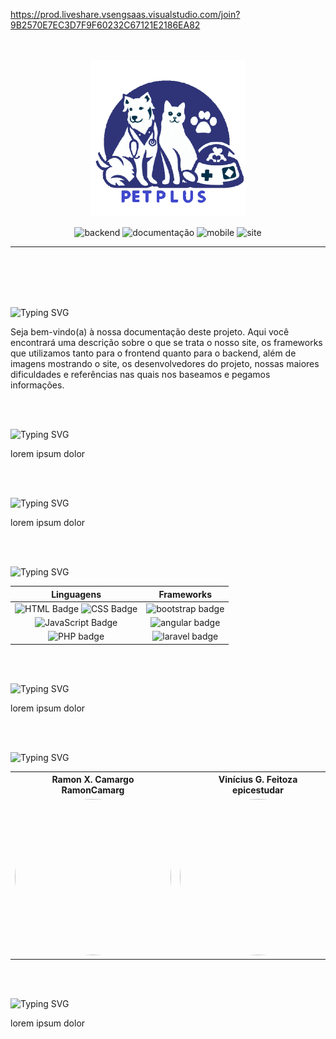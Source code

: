 https://prod.liveshare.vsengsaas.visualstudio.com/join?9B2570E7EC3D7F9F60232C67121E2186EA82
<br>
<br>
<br>
<p align="center">
   <img src="/projeto/src/assets/logo/logo.png" alt="logo" width=250px>
</p>

<p align="center">
   <img src="https://img.shields.io/badge/Backend-FAZENDO-blue?style=for-the-badge" alt="backend" />
  <img src="https://img.shields.io/badge/Documentação-FAZENDO-blue?style=for-the-badge" alt="documentação" />
  <img src="https://img.shields.io/badge/Mobile-FAZENDO-blue?style=for-the-badge" alt="mobile" />
  <img src="https://img.shields.io/badge/Site-FAZENDO-blue?style=for-the-badge" alt="site" />
</p>
<hr>
<br>
<br><br><br>

<p align="left">
   <img src="https://readme-typing-svg.demolab.com?font=Fira+Code&weight=440&size=22&pause=1000&color=38F77CFF&center=false&vCenter=false&repeat=false&width=435&lines=Introdução 👋" alt="Typing SVG" /></a>
   <p>
      Seja bem-vindo(a) à nossa documentação deste projeto. Aqui você encontrará uma descrição sobre o que se trata o nosso site, os frameworks que utilizamos tanto para o frontend quanto para o backend, além de imagens mostrando o site, os desenvolvedores do projeto, nossas maiores dificuldades e referências nas quais nos baseamos e pegamos informações.
   </p>
</p> <br><br>

<p align="left">
   <img src="https://readme-typing-svg.demolab.com?font=Fira+Code&weight=440&size=22&pause=1000&color=38F77CFF&center=false&vCenter=false&repeat=false&width=435&lines=Descrição 👋" alt="Typing SVG" /></a>
   <p>
      lorem ipsum dolor
   </p>
</p> <br><br>

<p align="left">
   <img src="https://readme-typing-svg.demolab.com?font=Fira+Code&weight=440&size=22&pause=1000&color=38F77CFF&center=false&vCenter=false&repeat=false&width=435&lines=Telas e Visuais 👋" alt="Typing SVG" /></a>
   <p>
      lorem ipsum dolor
   </p>
</p> <br><br>

<p align="left">
   <img src="https://readme-typing-svg.demolab.com?font=Fira+Code&weight=440&size=22&pause=1000&color=38F77CFF&center=false&vCenter=false&repeat=false&width=435&lines=Ferramentas Utilizadas 👋" alt="Typing SVG" /></a>
   <p>
      <table>
  <thead>
    <tr>
      <th> Linguagens </th>
      <th> Frameworks </th>
    </tr>
  </thead>
  <tbody>
    <tr>
      <td align="center"> <img src="https://img.shields.io/badge/HTML5-E34F26?style=for-the-badge&logo=html5&logoColor=white" alt="HTML Badge"/> <img src="https://img.shields.io/badge/CSS3-1572B6?style=for-the-badge&logo=css3&logoColor=white" alt="CSS Badge"/> </td>
      <td align="center"> <img src="https://img.shields.io/badge/bootstrap-%238511FA.svg?style=for-the-badge&logo=bootstrap&logoColor=white" alt="bootstrap badge"/> </td>
    </tr>
    <tr>
      <td align="center"> <img src="https://img.shields.io/badge/JavaScript-F7DF1E?style=for-the-badge&logo=javascript&logoColor=black" alt="JavaScript Badge" style="width: 100%"/> </td>
      <td align="center"> <img src="https://img.shields.io/badge/angular-%23DD0031.svg?style=for-the-badge&logo=angular&logoColor=white" alt="angular badge" style="width: 100%"/> </td>
    </tr>
    <tr>
      <td align="center"> <img  width="100" height="30"; src="https://img.shields.io/badge/php-%23777BB4.svg?style=for-the-badge&logo=php&logoColor=white" alt="PHP badge"/> </td>
      <td align="center"> <img src="https://img.shields.io/badge/laravel-%23FF2D20.svg?style=for-the-badge&logo=laravel&logoColor=white" alt="laravel badge" style="width: 100%"/> </td>
    </tr>
  </tbody>
</table>
   </p>
</p> <br><br>

<p align="left">
   <img src="https://readme-typing-svg.demolab.com?font=Fira+Code&weight=440&size=22&pause=1000&color=38F77CFF&center=false&vCenter=false&repeat=false&width=435&lines=Desafios Enfrentados 👋" alt="Typing SVG" /></a>
    <p>
      lorem ipsum dolor
   </p> 
   <p> <br><br>

   <p align="left">
   <img src="https://readme-typing-svg.demolab.com?font=Fira+Code&weight=440&size=22&pause=1000&color=38F77CFF&center=false&vCenter=false&repeat=false&width=435&lines=Desenvolvedores do Projeto 👋" alt="Typing SVG" /></a>
    <p>
<div align=center>
  <table style="width: 100%">
    <tbody>
      <tr align=center>
        <th><strong> Ramon X. Camargo </br> RamonCamarg </strong></th>
        <th><strong> Vinícius G. Feitoza </br> epicestudar </strong></th>
        <th><strong> Rhenan X. Neves </br> rhenanneves12 </strong></th>
      </tr>
      <tr align=center>
        <td>
          <a href="https://github.com/RamonCamarg">
            <img width="250" height="250" style="border-radius: 50%;" src="https://avatars.githubusercontent.com/RamonCamarg">
          </a>
        </td>
        <td>
          <a href="https://github.com/epicestudar">
            <img width="250" height="250" style="border-radius: 50%;" src="https://avatars.githubusercontent.com/epicestudar">
          </a>
        </td>
        <td>
          <a href="https://github.com/orgs/PetPlus-Project/people/rhenanneves12">
            <img width="250" height="250" style="border-radius: 50%;" src="https://avatars.githubusercontent.com/rhenanneves12">
          </a>
        </td>
      </tr>
    </tbody>

  </table>
</div>
   </p>
   <p> <br><br>

   <p align="left">
   <img src="https://readme-typing-svg.demolab.com?font=Fira+Code&weight=440&size=22&pause=1000&color=38F77CFF&center=false&vCenter=false&repeat=false&width=435&lines=Referências 👋" alt="Typing SVG" /></a>
    <p>
      lorem ipsum dolor
   </p>
   <p> <br><br>
